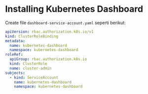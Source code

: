 # Installing Kubernetes Dashboard

Create file `dashboard-service-account.yaml` seperti berikut:

```yaml
apiVersion: rbac.authorization.k8s.io/v1
kind: ClusterRoleBinding
metadata:
  name: kubernetes-dashboard
  namespace: kubernetes-dashboard
roleRef:
  apiGroup: rbac.authorization.k8s.io
  kind: ClusterRole
  name: cluster-admin
subjects:
  - kind: ServiceAccount
    name: kubernetes-dashboard
    namespace: kubernetes-dashboard
```
